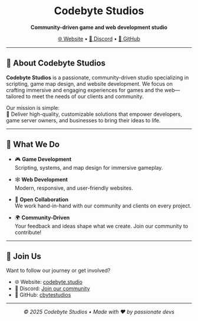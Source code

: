 <h1 align="center">Codebyte Studios</h1>

<p align="center">
  <strong>Community-driven game and web development studio</strong>
</p>

<p align="center">
  <a href="https://codebyte.studio" target="_blank">🌐 Website</a> • 
  <a href="https://discord.gg/YOUR_INVITE" target="_blank">💬 Discord</a> • 
  <a href="https://github.com/cbytestudios" target="_blank">🐙 GitHub</a>
</p>

---

## 🚀 About Codebyte Studios

**Codebyte Studios** is a passionate, community-driven studio specializing in scripting, game map design, and website development. We focus on crafting immersive and engaging experiences for games and the web—tailored to meet the needs of our clients and community.

Our mission is simple:  
🎯 Deliver high-quality, customizable solutions that empower developers, game server owners, and businesses to bring their ideas to life.

---

## 🧩 What We Do

- 🎮 **Game Development**  
  Scripting, systems, and map design for immersive gameplay.

- 🕸️ **Web Development**  
  Modern, responsive, and user-friendly websites.

- 🤝 **Open Collaboration**  
  We work hand-in-hand with our community and clients on every project.

- 🌍 **Community-Driven**  
  Your feedback and ideas shape what we create. Join our community to contribute!

---

## 📢 Join Us

Want to follow our journey or get involved?

- 🌐 Website: [codebyte.studio](https://codebyte.studio)
- 💬 Discord: [Join our community](https://discord.gg/yEwUUnP5bK)
- 🐙 GitHub: [cbytestudios](https://github.com/cbytestudios)

---


<p align="center">
  <em>© 2025 Codebyte Studios • Made with ❤️ by passionate devs</em>
</p>
